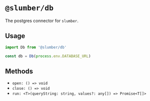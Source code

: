 # `@slumber/db`

The postgres connector for `slumber`.

## Usage

```ts
import Db from '@slumber/db'

const db = Db(process.env.DATABASE_URL)
```

## Methods

* `open: () => void`
* `close: () => void`
* `run: <T>(queryString: string, values?: any[]) => Promise<T[]>`
